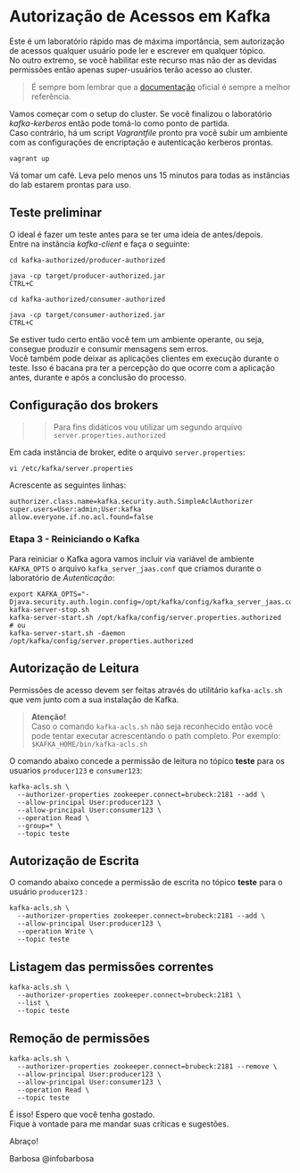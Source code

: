 # Autorização de Acessos em Kafka

Este é um laboratório rápido mas de máxima importância, sem autorização de acessos qualquer usuário pode ler e escrever em qualquer tópico.</br>
No outro extremo, se você habilitar este recurso mas não der as devidas permissões então apenas super-usuários terão acesso ao cluster.</br>

> É sempre bom lembrar que a [documentação](https://kafka.apache.org/documentation/#security_authz) oficial é sempre a melhor referência.

Vamos começar com o setup do cluster. Se você finalizou o laboratório _kafka-kerberos_ então pode tomá-lo como ponto de partida.</br>
Caso contrário, há um script _Vagrantfile_ pronto pra você subir um ambiente com as configurações de encriptação e autenticação kerberos prontas.
```
vagrant up
```
Vá tomar um café. Leva pelo menos uns 15 minutos para todas as instâncias do lab estarem prontas para uso.

## Teste preliminar

O ideal é fazer um teste antes para se ter uma ideia de antes/depois.</br>
Entre na instância _kafka-client_ e faça o seguinte:
```
cd kafka-authorized/producer-authorized

java -cp target/producer-authorized.jar
CTRL+C

cd kafka-authorized/consumer-authorized

java -cp target/consumer-authorized.jar
CTRL+C
```
Se estiver tudo certo então você tem um ambiente operante, ou seja, consegue produzir e consumir mensagens sem erros.</br>
Você também pode deixar as aplicações clientes em execução durante o teste. Isso é bacana pra ter a percepção do que ocorre com a aplicação antes, durante e após a conclusão do processo.

## Configuração dos brokers
>> Para fins didáticos vou utilizar um segundo arquivo `server.properties.authorized`

Em cada instância de broker, edite o arquivo `server.properties`:

```
vi /etc/kafka/server.properties
```

Acrescente as seguintes linhas:
```
authorizer.class.name=kafka.security.auth.SimpleAclAuthorizer
super.users=User:admin;User:kafka
allow.everyone.if.no.acl.found=false
```

### Etapa 3 - Reiniciando o Kafka
Para reiniciar o Kafka agora vamos incluir via variável de ambiente `KAFKA_OPTS` o arquivo `kafka_server_jaas.conf` que criamos durante o laboratório de *Autenticação*: 
```
export KAFKA_OPTS="-Djava.security.auth.login.config=/opt/kafka/config/kafka_server_jaas.conf"
kafka-server-stop.sh
kafka-server-start.sh /opt/kafka/config/server.properties.authorized
# ou
kafka-server-start.sh -daemon /opt/kafka/config/server.properties.authorized
```


## Autorização de Leitura

Permissões de acesso devem ser feitas através do utilitário `kafka-acls.sh` que vem junto com a sua instalação de Kafka.</br>
> **Atenção!**</br>
> Caso o comando `kafka-acls.sh` não seja reconhecido então você pode tentar executar acrescentando o path completo. Por exemplo: `$KAFKA_HOME/bin/kafka-acls.sh`

O comando abaixo concede a permissão de leitura no tópico **teste** para os usuarios `producer123` e `consumer123`:

```
kafka-acls.sh \
  --authorizer-properties zookeeper.connect=brubeck:2181 --add \
  --allow-principal User:producer123 \
  --allow-principal User:consumer123 \
  --operation Read \
  --group=* \
  --topic teste
```

## Autorização de Escrita
O comando abaixo concede a permissão de escrita no tópico **teste** para o usuário `producer123` :

```
kafka-acls.sh \
  --authorizer-properties zookeeper.connect=brubeck:2181 --add \
  --allow-principal User:producer123 \
  --operation Write \
  --topic teste
```

## Listagem das permissões correntes
```
kafka-acls.sh \
  --authorizer-properties zookeeper.connect=brubeck:2181 \
  --list \
  --topic teste
```

## Remoção de permissões
```
kafka-acls.sh \
  --authorizer-properties zookeeper.connect=brubeck:2181 --remove \
  --allow-principal User:producer123 \
  --allow-principal User:consumer123 \
  --operation Read \
  --topic teste
```

É isso! Espero que você tenha gostado. </br>
Fique à vontade para me mandar suas críticas e sugestões. 

Abraço!

Barbosa @infobarbosa

